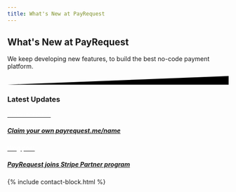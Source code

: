 ```yaml
---
title: What's New at PayRequest
---
```



<div class="position-relative">
    <!-- Hero for FREE version -->
    <section class="section section-lg section-shaped">
        <!-- Background circles -->
        <div class="shape shape-style-self shape-primary">
            <span class="span-150"></span>
            <span class="span-50"></span>
            <span class="span-50"></span>
            <span class="span-75"></span>
            <span class="span-100"></span>
            <span class="span-75"></span>
            <span class="span-50"></span>
            <span class="span-100"></span>
            <span class="span-50"></span>
            <span class="span-100"></span>
        </div>
        <div class="container shape-container d-flex align-items-center">
            <div class="col px-0">
                <div class="row align-items-center justify-content-center">
                    <div class="col-lg-7 text-center">

<div class="icon icon-shape bg-gradient-white shadow rounded-circle mb-3"><i class="fal fa-megaphone text-info" aria-hidden="true"></i></div>
                        
 <h1 class="text-white"> 
What's New at PayRequest
</h1>
                        <p class="lead text-white">   We keep developing new features, to build the best no-code payment platform.
</p>
                        

  </div>
                </div>
            </div>
        </div>
        <!-- SVG separator -->
        <div class="separator separator-bottom separator-skew zindex-100">
            <svg x="0" y="0" viewBox="0 0 2560 100" preserveAspectRatio="none" version="1.1" xmlns="http://www.w3.org/2000/svg">
                <polygon class="fill-white" points="2560 0 2560 100 0 100"></polygon>
            </svg>
        </div>
    </section>
</div>


<section class="blogs-3">
        <div class="container">

<div class="row">
            <div class="col-lg-8 mx-auto text-center my-5">
              <h3 class="display-3"> Latest Updates</h3>
            </div>
          </div>



  <div class="row align-items-center">
            

 <div class="col-lg-6">
              <div class="card card-blog card-background" data-animation="zooming">
                <div class="full-background" style="background-image: url('https://ph-files.imgix.net/6d83fd11-c994-4ec4-9ec5-c0fc66046051.png?auto=format&amp;auto=compress&amp;codec=mozjpeg&amp;cs=strip&amp;w=675.5555555555555&amp;h=380&amp;fit=max&amp;dpr=2"></div>
                <a href="https://www.producthunt.com/posts/payrequest-me">
                  <div class="card-body">
                    <div class="content-bottom">
                      <span class="badge badge-info badge-pill mb-3" style="
    color: white;
">announcement</span>
                      <h5 class="card-title">Claim your own payrequest.me/name</h5>
                    </div>
                  </div>
                </a>
              </div>
            </div>

<div class="col-lg-6">
              <div class="card card-blog card-background" data-animation="zooming">
                <div class="full-background" style="background-image: url('https://miro.medium.com/max/1400/1*-SCmLYv2oVCLkFL0vZfbRw.png"></div>
                <a href="https://medium.com/payrequest/payrequest-joins-stripe-partner-program-765eb3de62b3">
                  <div class="card-body">
                    <div class="content-bottom">

<span class="badge badge-info badge-pill mb-3" style="
    color: white;
">Blog post</span>



  <h5 class="card-title">PayRequest joins Stripe Partner program

</h5>
                    </div>
                  </div>
              </div>
</a>


   </div>
          </div>
        </div>
</section>


{% include contact-block.html %}